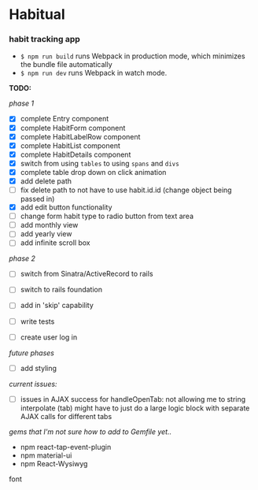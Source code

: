 # Habitual
### habit tracking app


* `$ npm run build` runs Webpack in production mode, which minimizes the bundle file automatically
* `$ npm run dev` runs Webpack in watch mode.


**TODO:**

_phase 1_
- [x] complete Entry component
- [x] complete HabitForm component
- [x] complete HabitLabelRow component
- [x] complete HabitList component
- [x] complete HabitDetails component
- [x] switch from using `tables` to using `spans` and `divs`
- [x] complete table drop down on click animation
- [x] add delete path
- [ ] fix delete path to not have to use habit.id.id (change object being passed in)
- [x] add edit button functionality
- [ ] change form habit type to radio button from text area
- [ ] add monthly view
- [ ] add yearly view
- [ ] add infinite scroll box

_phase 2_
- [ ] switch from Sinatra/ActiveRecord to rails
- [ ] switch to rails foundation
- [ ] add in 'skip' capability
- [ ] write tests
- [ ] create user log in


_future phases_
- [ ] add styling

*current issues:*
- [ ] issues in AJAX success for handleOpenTab: not allowing me to string interpolate (tab) might have to just do a large logic block with separate AJAX calls for different tabs

*gems that I'm not sure how to add to Gemfile yet..*
<ul>
<li>npm react-tap-event-plugin</li>
<li>npm material-ui</li>
<li>npm React-Wysiwyg</li>
</ul>

<link href='https://fonts.googleapis.com/css?family=Roboto:400,300,500' rel='stylesheet' type='text/css'> font
